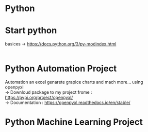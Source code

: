 # Python

#  Start python 
basices -> https://docs.python.org/3/py-modindex.html </br></br>
# Python Automation Project 
Automation an excel genarete grapice charts and mach more...  using openpyxl </br>
-> Downloud package to my project frome :  https://pypi.org/project/openpyxl/ </br>
-> Documentation : https://openpyxl.readthedocs.io/en/stable/

# Python Machine Learning Project 
